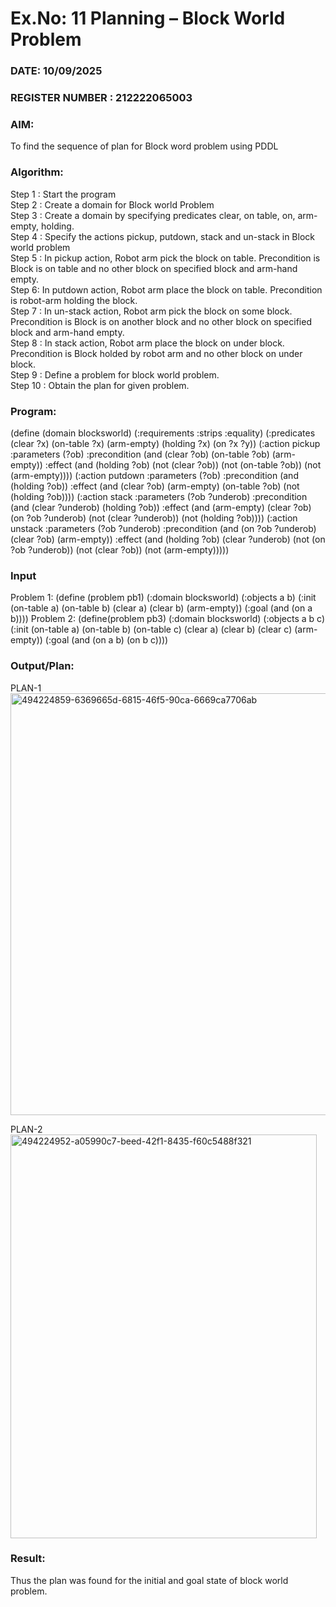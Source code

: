# Ex.No: 11  Planning –  Block World Problem 
### DATE: 10/09/2025                                                                           
### REGISTER NUMBER : 212222065003
### AIM: 
To find the sequence of plan for Block word problem using PDDL  
###  Algorithm:
Step 1 :  Start the program <br>
Step 2 : Create a domain for Block world Problem <br>
Step 3 :  Create a domain by specifying predicates clear, on table, on, arm-empty, holding. <br>
Step 4 : Specify the actions pickup, putdown, stack and un-stack in Block world problem <br>
Step 5 :  In pickup action, Robot arm pick the block on table. Precondition is Block is on table and no other block on specified block and arm-hand empty.<br>
Step 6:  In putdown action, Robot arm place the block on table. Precondition is robot-arm holding the block.<br>
Step 7 : In un-stack action, Robot arm pick the block on some block. Precondition is Block is on another block and no other block on specified block and arm-hand empty.<br>
Step 8 : In stack action, Robot arm place the block on under block. Precondition is Block holded by robot arm and no other block on under block.<br>
Step 9 : Define a problem for block world problem.<br> 
Step 10 : Obtain the plan for given problem.<br> 
     
### Program:
 (define (domain blocksworld)
 (:requirements :strips :equality)
 (:predicates (clear ?x)
 (on-table ?x)
 (arm-empty)
 (holding ?x)
 (on ?x ?y))
 (:action pickup
 :parameters (?ob)
 :precondition (and (clear ?ob) (on-table ?ob) (arm-empty))
 :effect (and (holding ?ob) (not (clear ?ob)) (not (on-table ?ob))
 (not (arm-empty))))
 (:action putdown
 :parameters (?ob)
 :precondition (and (holding ?ob))
 :effect (and (clear ?ob) (arm-empty) (on-table ?ob)
 (not (holding ?ob))))
 (:action stack
 :parameters (?ob ?underob)
 :precondition (and (clear ?underob) (holding ?ob))
 :effect (and (arm-empty) (clear ?ob) (on ?ob ?underob)
 (not (clear ?underob)) (not (holding ?ob))))
 (:action unstack
 :parameters (?ob ?underob)
 :precondition (and (on ?ob ?underob) (clear ?ob) (arm-empty))
 :effect (and (holding ?ob) (clear ?underob)
 (not (on ?ob ?underob)) (not (clear ?ob)) (not (arm-empty)))))








### Input 
Problem 1:
 (define (problem pb1)
 (:domain blocksworld)
 (:objects a b)
 (:init (on-table a) (on-table b) (clear a) (clear b) (arm-empty))
 (:goal (and (on a b))))
 Problem 2:
 (define(problem pb3)
 (:domain blocksworld)
 (:objects a b c)
 (:init (on-table a) (on-table b) (on-table c)
 (clear a) (clear b) (clear c) (arm-empty))
 (:goal (and (on a b) (on b c))))

### Output/Plan:
PLAN-1
<img width="527" height="675" alt="494224859-6369665d-6815-46f5-90ca-6669ca7706ab" src="https://github.com/user-attachments/assets/a2fe8f3e-3f34-4489-8cb2-2647e15af9b6" />

PLAN-2
<img width="490" height="646" alt="494224952-a05990c7-beed-42f1-8435-f60c5488f321" src="https://github.com/user-attachments/assets/c221d7dc-5142-4065-a54e-cc75094342a6" />

### Result:
Thus the plan was found for the initial and goal state of block world problem.
